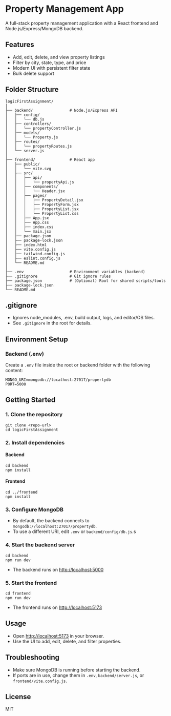 # Property Management App

A full-stack property management application with a React frontend and Node.js/Express/MongoDB backend.

## Features
- Add, edit, delete, and view property listings
- Filter by city, state, type, and price
- Modern UI with persistent filter state
- Bulk delete support

## Folder Structure
```
logicFirstAssignment/
│
├── backend/                # Node.js/Express API
│   ├── config/
│   │   └── db.js
│   ├── controllers/
│   │   └── propertyController.js
│   ├── models/
│   │   └── Property.js
│   ├── routes/
│   │   └── propertyRoutes.js
│   └── server.js
│
├── frontend/               # React app
│   ├── public/
│   │   └── vite.svg
│   ├── src/
│   │   ├── api/
│   │   │   └── propertyApi.js
│   │   ├── components/
│   │   │   └── Header.jsx
│   │   ├── pages/
│   │   │   ├── PropertyDetail.jsx
│   │   │   ├── PropertyForm.jsx
│   │   │   ├── PropertyList.jsx
│   │   │   └── PropertyList.css
│   │   ├── App.jsx
│   │   ├── App.css
│   │   ├── index.css
│   │   └── main.jsx
│   ├── package.json
│   ├── package-lock.json
│   ├── index.html
│   ├── vite.config.js
│   ├── tailwind.config.js
│   ├── eslint.config.js
│   └── README.md
│
├── .env                    # Environment variables (backend)
├── .gitignore              # Git ignore rules
├── package.json            # (Optional) Root for shared scripts/tools
├── package-lock.json
└── README.md
```

## .gitignore
- Ignores node_modules, .env, build output, logs, and editor/OS files.
- See `.gitignore` in the root for details.

## Environment Setup

### Backend (.env)
Create a `.env` file inside the root or backend folder with the following content:
```
MONGO_URI=mongodb://localhost:27017/propertydb
PORT=5000
```

## Getting Started

### 1. Clone the repository
```
git clone <repo-url>
cd logicFirstAssignment
```

### 2. Install dependencies
#### Backend
```
cd backend
npm install
```
#### Frontend
```
cd ../frontend
npm install
```

### 3. Configure MongoDB
- By default, the backend connects to `mongodb://localhost:27017/propertydb`.
- To use a different URI, edit `.env` or `backend/config/db.js`.s

### 4. Start the backend server
```
cd backend
npm run dev
```
- The backend runs on [http://localhost:5000](http://localhost:5000)

### 5. Start the frontend
```
cd frontend
npm run dev
```
- The frontend runs on [http://localhost:5173](http://localhost:5173)

## Usage
- Open [http://localhost:5173](http://localhost:5173) in your browser.
- Use the UI to add, edit, delete, and filter properties.

## Troubleshooting
- Make sure MongoDB is running before starting the backend.
- If ports are in use, change them in `.env`, `backend/server.js`, or `frontend/vite.config.js`.

## License
MIT
